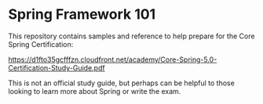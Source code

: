 # Spring Framework 101

This repository contains samples and reference to help prepare for the Core Spring Certification:

https://d1fto35gcfffzn.cloudfront.net/academy/Core-Spring-5.0-Certification-Study-Guide.pdf

This is not an official study guide, but perhaps can be helpful to those looking to learn more about Spring or write the exam.


